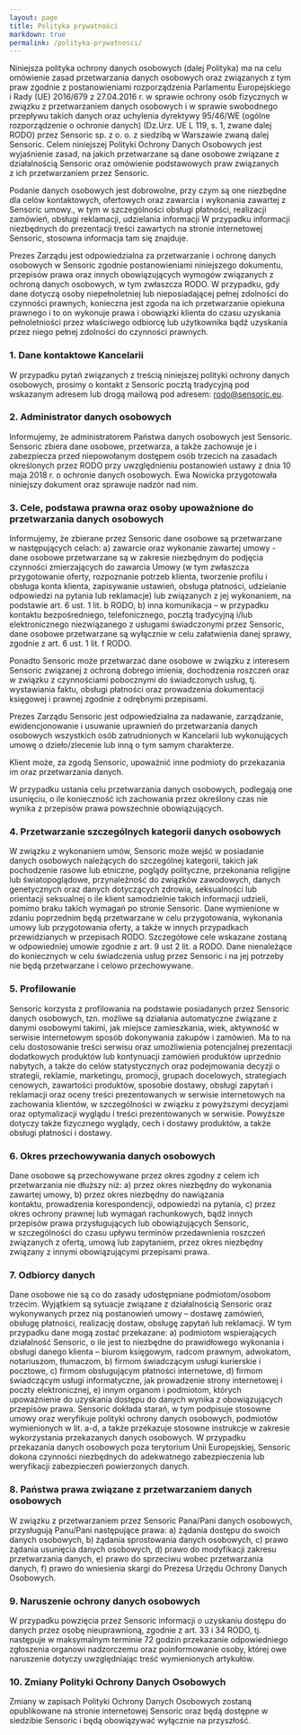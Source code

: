 ```yaml
--- 
layout: page
title: Polityka prywatności
markdown: true
permalink: /polityka-prywatnosci/
---
```


Niniejsza polityka ochrony danych osobowych (dalej Polityka) ma na celu omówienie zasad przetwarzania danych osobowych oraz związanych z tym praw zgodnie z postanowieniami rozporządzenia Parlamentu Europejskiego i Rady (UE) 2016/679 z 27.04.2016 r. w sprawie ochrony osób fizycznych w związku z przetwarzaniem danych osobowych i w sprawie swobodnego przepływu takich danych oraz uchylenia dyrektywy 95/46/WE (ogólne rozporządzenie o ochronie danych) (Dz.Urz. UE L 119, s. 1, zwane dalej RODO) przez Sensoric sp. z o. o. z siedzibą w Warszawie zwaną dalej Sensoric.
Celem niniejszej Polityki Ochrony Danych Osobowych jest wyjaśnienie zasad, na jakich przetwarzane są dane osobowe związane z działalnością Sensoric oraz omówienie podstawowych praw związanych z ich przetwarzaniem przez Sensoric.

Podanie danych osobowych jest dobrowolne, przy czym są one niezbędne dla celów kontaktowych, ofertowych oraz zawarcia i wykonania zawartej z Sensoric umowy., w tym w szczególności obsługi płatności, realizacji zamówień, obsługi reklamacji, udzielania informacji W przypadku informacji niezbędnych do prezentacji treści zawartych na stronie internetowej Sensoric, stosowna informacja tam się znajduje.

Prezes Zarządu jest odpowiedzialna za przetwarzanie i ochronę danych osobowych w Sensoric zgodnie postanowieniami niniejszego dokumentu, przepisów prawa oraz innych obowiązujących wymogów związanych z ochroną danych osobowych, w tym zwłaszcza RODO.
W przypadku, gdy dane dotyczą osoby niepełnoletniej lub nieposiadającej pełnej zdolności do czynności prawnych, konieczna jest zgoda na ich przetwarzanie opiekuna prawnego i to on wykonuje prawa i obowiązki klienta do czasu uzyskania pełnoletniości przez właściwego odbiorcę lub użytkownika bądź uzyskania przez niego pełnej zdolności do czynności prawnych.

### 1. Dane kontaktowe Kancelarii

W przypadku pytań związanych z treścią niniejszej polityki ochrony danych osobowych, prosimy o kontakt z Sensoric pocztą tradycyjną pod wskazanym adresem lub drogą mailową pod adresem: rodo@sensoric.eu.

### 2. Administrator danych osobowych

Informujemy, że administratorem Państwa danych osobowych jest Sensoric. Sensoric zbiera dane osobowe, przetwarza, a także zachowuje je i zabezpiecza przed niepowołanym dostępem osób trzecich na zasadach określonych przez RODO przy uwzględnieniu postanowień ustawy z dnia 10 maja 2018 r. o ochronie danych osobowych. Ewa Nowicka przygotowała niniejszy dokument oraz sprawuje nadzór nad nim. 

### 3. Cele, podstawa prawna oraz osoby upoważnione do przetwarzania danych osobowych

Informujemy, że zbierane przez Sensoric dane osobowe są przetwarzane w następujących celach:
a) zawarcie oraz wykonanie zawartej umowy - dane osobowe przetwarzane są w zakresie niezbędnym do podjęcia czynności zmierzających do zawarcia Umowy (w tym zwłaszcza przygotowanie oferty, rozpoznanie potrzeb klienta, tworzenie profilu i obsługa konta klienta, zapisywanie ustawień, obsługa płatności, udzielanie odpowiedzi na pytania lub reklamacje) lub związanych z jej wykonaniem, na podstawie art. 6 ust. 1 lit. b RODO,
b) inna komunikacja – w przypadku kontaktu bezpośredniego, telefonicznego, pocztą tradycyjną i/lub elektronicznego niezwiązanego z usługami świadczonymi przez Sensoric, dane osobowe przetwarzane są wyłącznie w celu załatwienia danej sprawy, zgodnie z art. 6 ust. 1 lit. f RODO.

Ponadto Sensoric może przetwarzać dane osobowe w związku z interesem Sensoric związanej z ochroną dobrego imienia, dochodzenia roszczeń oraz w związku z czynnościami pobocznymi do świadczonych usług, tj. wystawiania faktu, obsługi płatności oraz prowadzenia dokumentacji księgowej i prawnej zgodnie z odrębnymi przepisami.

Prezes Zarządu Sensoric jest odpowiedzialna za nadawanie, zarządzanie, ewidencjonowanie i usuwanie uprawnień do przetwarzania danych osobowych wszystkich osób zatrudnionych w Kancelarii lub wykonujących umowę o dzieło/zlecenie lub inną o tym samym charakterze.

Klient może, za zgodą Sensoric, upoważnić inne podmioty do przekazania im oraz przetwarzania danych.

W przypadku ustania celu przetwarzania danych osobowych, podlegają one usunięciu, o ile konieczność ich zachowania przez określony czas nie wynika z przepisów prawa powszechnie obowiązujących.

### 4. Przetwarzanie szczególnych kategorii danych osobowych 

W związku z wykonaniem umów, Sensoric może wejść w posiadanie danych osobowych należących do szczególnej kategorii, takich jak pochodzenie rasowe lub etniczne, poglądy polityczne, przekonania religijne lub światopoglądowe, przynależność do związków zawodowych, danych genetycznych oraz danych dotyczących zdrowia, seksualności lub orientacji seksualnej o ile klient samodzielnie takich informacji udzieli, pomimo braku takich wymagań po stronie Sensoric. Dane wymienione w zdaniu poprzednim będą przetwarzane w celu przygotowania, wykonania umowy lub przygotowania oferty, a także w innych przypadkach przewidzianych w przepisach RODO. Szczegółowe cele wskazane zostaną w odpowiedniej umowie zgodnie z art. 9 ust 2 lit. a RODO. Dane nienależące do koniecznych w celu świadczenia usług przez Sensoric i na jej potrzeby nie będą przetwarzane i celowo przechowywane.

### 5. Profilowanie

Sensoric korzysta z profilowania na podstawie posiadanych przez Sensoric danych osobowych, tzn. możliwe są działania automatyczne związane z danymi osobowymi takimi, jak miejsce zamieszkania, wiek, aktywność w serwisie internetowym sposób dokonywania zakupów i zamówień. Ma to na celu dostosowanie treści serwisu oraz umożliwienia potencjalnej prezentacji dodatkowych produktów lub kontynuacji zamówień produktów uprzednio nabytych, a także do celów statystycznych oraz podejmowania decyzji o strategii, reklamie, marketingu, promocji, grupach docelowych, strategiach cenowych, zawartości produktów, sposobie dostawy, obsługi zapytań i reklamacji oraz oceny treści prezentowanych w serwisie internetowych na zachowania klientów, w szczególności w związku z powyższymi decyzjami oraz optymalizacji wyglądu i treści prezentowanych w serwisie. Powyższe dotyczy także fizycznego wyglądy, cech i dostawy produktów, a także obsługi płatności i dostawy.

### 6. Okres przechowywania danych osobowych

Dane osobowe są przechowywane przez okres zgodny z celem ich przetwarzania nie dłuższy niż:
a) przez okres niezbędny do wykonania zawartej umowy,
b) przez okres niezbędny do nawiązania kontaktu, prowadzenia korespondencji, odpowiedzi na pytania,
c) przez okres ochrony prawnej lub wymagań rachunkowych, bądź innych przepisów prawa przysługujących lub obowiązujących Sensoric, w szczególności do czasu upływu terminów przedawnienia roszczeń związanych z ofertą, umową lub zapytaniem, przez okres niezbędny związany z innymi obowiązującymi przepisami prawa.

### 7. Odbiorcy danych

Dane osobowe nie są co do zasady udostępniane podmiotom/osobom trzecim. Wyjątkiem są sytuacje związane z działalnością Sensoric oraz wykonywanych przez nią postanowień umowy – dostawę zamówień, obsługę płatności, realizację dostaw, obsługę zapytań lub reklamacji. W tym przypadku dane mogą zostać przekazane:
a) podmiotom wspierających działalność Sensoric, o ile jest to niezbędne do prawidłowego wykonania i obsługi danego klienta – biurom księgowym, radcom prawnym, adwokatom, notariuszom, tłumaczom,
b) firmom świadczącym usługi kurierskie i pocztowe,
c) firmom obsługującym płatności internetowe,
d) firmom świadczącym usługi informatyczne, jak prowadzenie strony internetowej i poczty elektronicznej,
e) innym organom i podmiotom, których upoważnienie do uzyskania dostępu do danych wynika z obowiązujących przepisów prawa. 
Sensoric dokłada starań, w tym podpisuje stosowne umowy oraz weryfikuje polityki ochrony danych osobowych, podmiotów wymienionych w lit. a-d, a także przekazuje stosowne instrukcje w zakresie wykorzystania przekazanych danych osobowych.
W przypadku przekazania danych osobowych poza terytorium Unii Europejskiej, Sensoric dokona czynności niezbędnych do adekwatnego zabezpieczenia lub weryfikacji zabezpieczeń powierzonych danych.

### 8. Państwa prawa związane z przetwarzaniem danych osobowych

W związku z przetwarzaniem przez Sensoric Pana/Pani danych osobowych, przysługują Panu/Pani następujące prawa:
a) żądania dostępu do swoich danych osobowych,
b) żądania sprostowania danych osobowych,
c) prawo żądania usunięcia danych osobowych,
d) prawo do modyfikacji zakresu przetwarzania danych,
e) prawo do sprzeciwu wobec przetwarzania danych,
f) prawo do wniesienia skargi do Prezesa Urzędu Ochrony Danych Osobowych.

### 9. Naruszenie ochrony danych osobowych

W przypadku powzięcia przez Sensoric informacji o uzyskaniu dostępu do danych przez osobę nieuprawnioną, zgodnie z art. 33 i 34 RODO, tj. następuje w maksymalnym terminie 72 godzin przekazanie odpowiedniego zgłoszenia organowi nadzorczemu oraz poinformowanie osoby, której owe naruszenie dotyczy uwzględniając treść wymienionych artykułów.


### 10. Zmiany Polityki Ochrony Danych Osobowych

Zmiany w zapisach Polityki Ochrony Danych Osobowych zostaną opublikowane na stronie internetowej Sensoric oraz będą dostępne w siedzibie Sensoric i będą obowiązywać wyłącznie na przyszłość.
